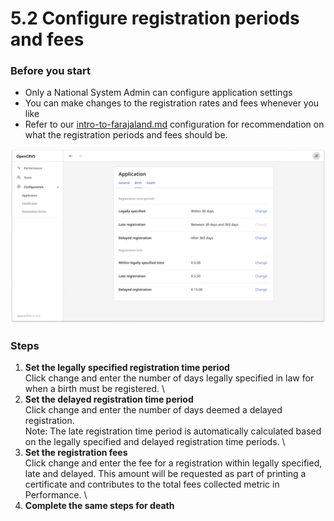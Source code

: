# 5.2 Configure registration periods and fees

### Before you start

* Only a National System Admin can configure application settings
* You can make changes to the registration rates and fees whenever you like
* Refer to our [intro-to-farajaland.md](../../default-configuration/intro-to-farajaland.md "mention") configuration for recommendation on what the registration periods and fees should be.

![](<../../.gitbook/assets/app-config-birth (1).png>)

### Steps

1. **Set the legally specified registration time period**\
   Click change and enter the number of days legally specified in law for when a birth must be registered. \\
2. **Set the delayed registration time period**\
   Click change and enter the number of days deemed a delayed registration.\
   Note: The late registration time period is automatically calculated based on the legally specified and delayed registration time periods. \\
3. **Set the registration fees**\
   Click change and enter the fee for a registration within legally specified, late and delayed. This amount will be requested as part of printing a certificate and contributes to the total fees collected metric in Performance. \\
4. **Complete the same steps for death**
